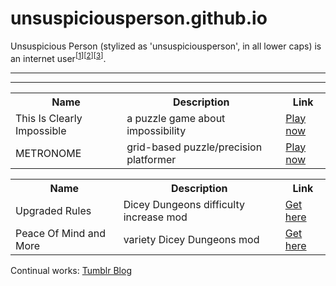 # unsuspiciousperson.github.io
Unsuspicious Person \(stylized as 'unsuspiciousperson', in all lower caps\) is an internet user<sup>\[[1](https://unsuspiciousperson.itch.io/)\]\[[2](https://twitter.com/unsuspiciouspe1)\]\[[3](https://mas.to/@unsuspiciousperson)\]</sup>.

---
---

<table>
  <tr>
    <th>Name</th>
    <th>Description</th>
    <th>Link</th>
  </tr>
  <tr>
    <td>This Is Clearly Impossible</td>
    <td>a puzzle game about impossibility</td>
    <td><a href="https://unsuspiciousperson.itch.io/this-is-clearly-impossible">Play now</a></td>
  </tr>
  <tr>
    <td>METRONOME</td>
    <td>grid-based puzzle/precision platformer</td>
    <td><a href="https://unsuspiciousperson.itch.io/metronome">Play now</a></td>
  </tr>
</table>


<table>
  <tr>
    <th>Name</th>
    <th>Description</th>
    <th>Link</th>
  </tr>
  <tr>
    <td>Upgraded Rules</td>
    <td>Dicey Dungeons difficulty increase mod</td>
    <td><a href="https://unsuspiciousperson.itch.io/upgraded-rules">Get here</a></td>
  </tr>
  <tr>
    <td>Peace Of Mind and More</td>
    <td>variety Dicey Dungeons mod</td>
    <td><a href="https://unsuspiciousperson.itch.io/peace-of-mind-and-more">Get here</a></td>
  </tr>
</table>

Continual works:
[Tumblr Blog](https://quadruple-u.tumblr.com/)

